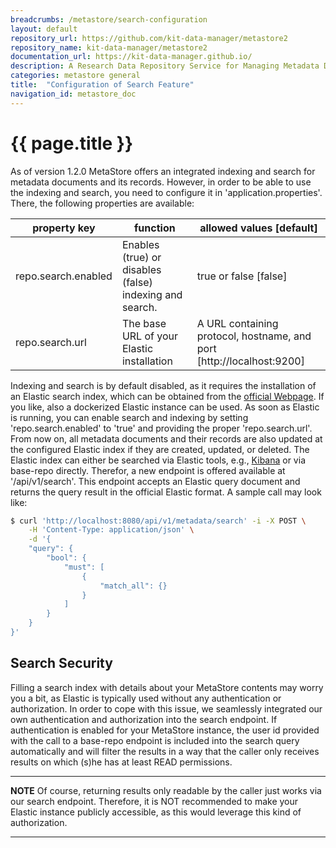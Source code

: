 ```yaml
---
breadcrumbs: /metastore/search-configuration
layout: default
repository_url: https://github.com/kit-data-manager/metastore2
repository_name: kit-data-manager/metastore2
documentation_url: https://kit-data-manager.github.io/
description: A Research Data Repository Service for Managing Metadata Documents>
categories: metastore general
title:  "Configuration of Search Feature"
navigation_id: metastore_doc
---
```


# {{ page.title }}

As of version 1.2.0 MetaStore offers an integrated indexing and search for metadata documents and its records. However, in order to be able to use the indexing and search, you need
to configure it in 'application.properties'. There, the following properties are available:

|property key|function|allowed values [default]
|----|----|----
|repo.search.enabled|Enables (true) or disables (false) indexing and search.|true or false [false]
|repo.search.url|The base URL of your Elastic installation | A URL containing protocol, hostname, and port [http://localhost:9200]

Indexing and search is by default disabled, as it requires the installation of an Elastic search index, which can be obtained from the [official Webpage](https://www.elastic.co/de/downloads/elasticsearch).
If you like, also a dockerized Elastic instance can be used. 
As soon as Elastic is running, you can enable search and indexing by setting 'repo.search.enabled' to 'true' and providing the proper 'repo.search.url'. From now on, all
metadata documents and their records are also updated at the configured Elastic index if they are created, updated, or deleted. The Elastic index can either be 
searched via Elastic tools, e.g., [Kibana](https://www.elastic.co/de/kibana/) or via base-repo directly. Therefor, a new endpoint is offered available at '/api/v1/search'.
This endpoint accepts an Elastic query document and returns the query result in the official Elastic format. A sample call may look like: 

```bash
$ curl 'http://localhost:8080/api/v1/metadata/search' -i -X POST \
    -H 'Content-Type: application/json' \
    -d '{
    "query": {
        "bool": {
            "must": [
                {
                    "match_all": {}
                }
            ]
        }
    }
}'
```

## Search Security

Filling a search index with details about your MetaStore contents may worry you a bit, as Elastic is typically used without any authentication or authorization. In order to cope
with this issue, we seamlessly integrated our own authentication and authorization into the search endpoint. If authentication is enabled for your MetaStore instance, the user id
provided with the call to a base-repo endpoint is included into the search query automatically and will filter the results in a way that the caller only receives results 
on which (s)he has at least READ permissions. 

---
**NOTE**
Of course, returning results only readable by the caller just works via our search endpoint. Therefore, it is NOT recommended to make your Elastic instance publicly accessible,
as this would leverage this kind of authorization. 

---

